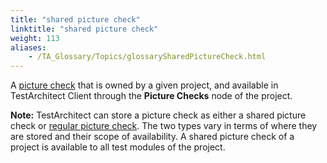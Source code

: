 ```yaml
--- 
title: "shared picture check"
linktitle: "shared picture check"
weight: 113
aliases: 
    - /TA_Glossary/Topics/glossarySharedPictureCheck.html
---
```


A [picture check](glossaryPictureCheck.html) that is owned by a given project, and available in TestArchitect Client through the **Picture Checks** node of the project.

**Note:** TestArchitect can store a picture check as either a shared picture check or [regular picture check](glossaryRegularPictureCheck.html). The two types vary in terms of where they are stored and their scope of availability. A shared picture check of a project is available to all test modules of the project.

